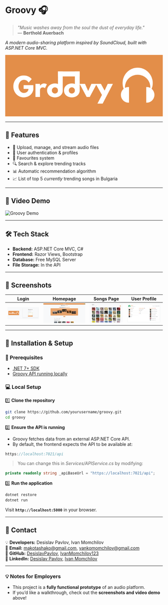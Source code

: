 # Groovy 🎧 
> *"Music washes away from the soul the dust of everyday life."*  
> — **Berthold Auerbach**  

*A modern audio-sharing platform inspired by SoundCloud, built with ASP.NET Core MVC.*  

![Groovy Banner](readme_resources/groovy_logo.png)  

---

## 📌 Features
- 🎵 Upload, manage, and stream audio files  
- 👥 User authentication & profiles  
- 💖 Favourites system 
- 🔍 Search & explore trending tracks
- 📊 Automatic recommendation algorithm
- 📈 List of top 5 *currently* trending songs in Bulgaria

---

## 🚀 Video Demo
![Groovy Demo](readme_resources/Groovy_Showcase.gif)

---

## 🛠️ Tech Stack
- **Backend:** ASP.NET Core MVC, C#  
- **Frontend:** Razor Views, Bootstrap  
- **Database:** Free MySQL Server  
- **File Storage:** In the API

---

## 📸 Screenshots

| Login | Homepage | Songs Page | User Profile |  
|-------|----------|------------|--------------| 
| ![Login](readme_resources/Login_page.png) | ![Login](readme_resources/Home_page.png) | ![Login](readme_resources/Music_page.png) | ![Login](readme_resources/User_page.png) |

---

## 📝 Installation & Setup
### 🔧 Prerequisites
- [.NET 7+ SDK](https://dotnet.microsoft.com/download/dotnet)  
- [Groovy API running locally](https://github.com/DesislavPavlov/GroovyApi) 

### 💻 Local Setup
1️⃣ **Clone the repository**  
```sh
git clone https://github.com/yourusername/groovy.git
cd groovy
```
2️⃣ **Ensure the API is running**  
- Groovy fetches data from an external ASP.NET Core API.
- By default, the frontend expects the API to be available at:
```csharp
https://localhost:7021/api
```
> You can change this in *Services/APIService.cs* by modifying:
```csharp
private readonly string _apiBaseUrl = "https://localhost:7021/api";
```

3️⃣ **Run the application**  
```sh
dotnet restore
dotnet run
```

Visit **`http://localhost:5000`** in your browser.

---

## 📩 Contact
💡 **Developers:** Desislav Pavlov, Ivan Momchilov  
📧 **Email:** makotashako@gmail.com, vankomomchilov@gmail.com  
🐙 **GitHub:** [DesislavPavlov](https://github.com/DesislavPavlov), [IvanMomchilov123](https://github.com/IvanMomchilov123)  
🔗 **LinkedIn:** [Desislav Pavlov](https://www.linkedin.com/in/developer-d-pavlov/), [Ivan Momchilov](https://www.linkedin.com/in/ivan-momchilov-059a0236a/)  

---

### 💡 Notes for Employers
- This project is a **fully functional prototype** of an audio platform.  
- If you’d like a walkthrough, check out the **screenshots and video demo** above!  
